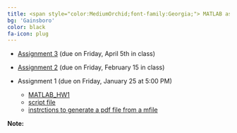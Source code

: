 ```yaml
---
title: <span style="color:MediumOrchid;font-family:Georgia;"> MATLAB assignments
bg: 'Gainsboro'
color: black
fa-icon: plug
---
```


- [Assignment 3]( myfiles/MATLAB_3.pdf) (due on Friday, April 5th in class)

- [Assignment 2]( myfiles/MAT362_MATLAB_Assignment2.pdf) (due on Friday, February 15 in class)

- Assignment 1 (due on Friday, January 25 at 5:00 PM)
    - [MATLAB_HW1]( myfiles/MAT362_MATLAB_HW1.pdf)
    - [script file]( myfiles/matlab_HW1_firstname_lastname.m)
    - [instrctions to generate a pdf file from a mfile]( myfiles/inst.pdf)
      
**Note:** 
